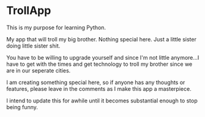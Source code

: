 # TrollApp
This is my purpose for learning Python.

My app that will troll my big brother. Nothing special here. Just a little sister doing little sister shit. 

You have to be willing to upgrade yourself and since I'm not little anymore...I have to get with the times and get technology to troll my brother since we are in our seperate cities.


I am creating something special here, so if anyone has any thoughts or features, please leave in the comments as I make this app a masterpiece.

I intend to update this for awhile until it becomes substantial enough to stop being funny.
